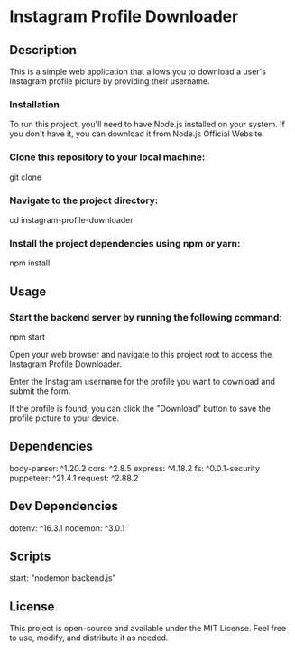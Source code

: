 # Instagram Profile Downloader
## Description
This is a simple web application that allows you to download a user's Instagram profile picture by providing their username.

### Installation
To run this project, you'll need to have Node.js installed on your system. If you don't have it, you can download it from Node.js Official Website.

### Clone this repository to your local machine:
git clone <repository-url>

### Navigate to the project directory:
cd instagram-profile-downloader

### Install the project dependencies using npm or yarn:
npm install

## Usage
### Start the backend server by running the following command:
npm start

Open your web browser and navigate to this project root to access the Instagram Profile Downloader.

Enter the Instagram username for the profile you want to download and submit the form.

If the profile is found, you can click the "Download" button to save the profile picture to your device.

## Dependencies
body-parser: ^1.20.2
cors: ^2.8.5
express: ^4.18.2
fs: ^0.0.1-security
puppeteer: ^21.4.1
request: ^2.88.2

## Dev Dependencies
dotenv: ^16.3.1
nodemon: ^3.0.1
## Scripts
start: "nodemon backend.js"

## License
This project is open-source and available under the MIT License. Feel free to use, modify, and distribute it as needed.